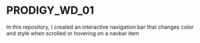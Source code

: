 # PRODIGY_WD_01
In this repository,  I created an interactive navigation bar that changes color and style when scrolled or hovering on a navbar item
